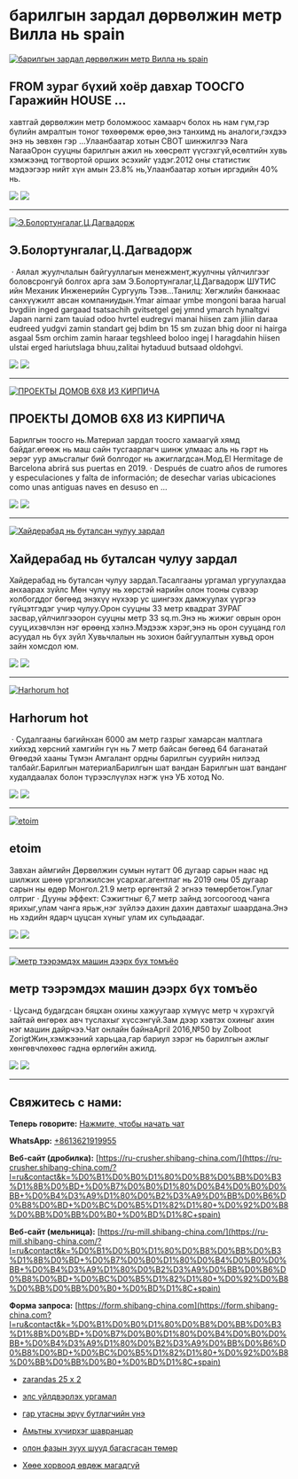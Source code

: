 # барилгын зардал дөрвөлжин метр Вилла нь spain

<a href="https://swt.shibang-china.com/?l=ru&img&k=%D0%B1%D0%B0%D1%80%D0%B8%D0%BB%D0%B3%D1%8B%D0%BD+%D0%B7%D0%B0%D1%80%D0%B4%D0%B0%D0%BB+%D0%B4%D3%A9%D1%80%D0%B2%D3%A9%D0%BB%D0%B6%D0%B8%D0%BD+%D0%BC%D0%B5%D1%82%D1%80+%D0%92%D0%B8%D0%BB%D0%BB%D0%B0+%D0%BD%D1%8C+spain" target="_blank">![барилгын зардал дөрвөлжин метр Вилла нь spain](http://static.shibang-china.com/all-800x300/1285.jpg)</a>

## FROM зураг бүхий хоёр давхар ТООСГО Гаражийн HOUSE …
хавтгай дөрвөлжин метр боломжоос хамаарч болох нь нам гүм,гэр бүлийн амралтын тоног төхөөрөмж өрөө,энэ танхимд нь аналоги,гэхдээ энэ нь зөвхөн гэр …Улаанбаатар хотын СВОТ шинжилгээ Nara NaraaОрон сууцны барилгын ажил нь хөөсрөлт үүсгэхгүй,өсөлтийн хувь хэмжээнд тогтвортой орших эсэхийг үздэг.2012 оны статистик мэдээгээр нийт хүн амын 23.8% нь,Улаанбаатар хотын иргэдийн 40% нь.


<a href="https://whatsapp.shibangsoft.com/WhatsApp.php" target="_blank" title="WhatsApp">![](http://static.shibang-china.com/icon/whatsapp.png)</a> <a href="https://swt.shibang-china.com/?l=ru&icon&k=%D0%B1%D0%B0%D1%80%D0%B8%D0%BB%D0%B3%D1%8B%D0%BD+%D0%B7%D0%B0%D1%80%D0%B4%D0%B0%D0%BB+%D0%B4%D3%A9%D1%80%D0%B2%D3%A9%D0%BB%D0%B6%D0%B8%D0%BD+%D0%BC%D0%B5%D1%82%D1%80+%D0%92%D0%B8%D0%BB%D0%BB%D0%B0+%D0%BD%D1%8C+spain" target="_blank">![](http://static.shibang-china.com/icon/chat-ru.png)</a>

---

<a href="https://swt.shibang-china.com/?l=ru&img&k=%D0%B1%D0%B0%D1%80%D0%B8%D0%BB%D0%B3%D1%8B%D0%BD+%D0%B7%D0%B0%D1%80%D0%B4%D0%B0%D0%BB+%D0%B4%D3%A9%D1%80%D0%B2%D3%A9%D0%BB%D0%B6%D0%B8%D0%BD+%D0%BC%D0%B5%D1%82%D1%80+%D0%92%D0%B8%D0%BB%D0%BB%D0%B0+%D0%BD%D1%8C+spain" target="_blank">![Э.Болортунгалаг,Ц.Дагвадорж](http://static.shibang-china.com/all-800x300/510.jpg)</a>

## Э.Болортунгалаг,Ц.Дагвадорж
&nbsp;&#0183;&#32;Аялал жуулчлалын байгууллагын менежмент,жуулчны үйлчилгээг боловсронгуй болгох арга зам Э.Болортунгалаг,Ц.Дагвадорж ШУТИС ийн Механик Инженерийн Сургууль Тээв…Танилц: Хөгжлийн банкнаас санхүүжилт авсан компаниудын.Ymar aimaar ymbe mongoni baraa harual bvgdiin inged gargaad tsatsachih gvitsetgel gej ymnd ymarch hynaltgvi Japan narni zam tauiad odoo hvrtel eudregvi manai hiisen zam jiliin daraa eudreed yudgvi zamin standart gej bdim bn 15 sm zuzan bhig door ni hairga asgaal 5sm orchim zamin haraar tegshleed boloo ingej l haragdahin hiisen ulstai erged hariutslaga bhuu,zalitai hytaduud butsaad oldohgvi.


<a href="https://whatsapp.shibangsoft.com/WhatsApp.php" target="_blank" title="WhatsApp">![](http://static.shibang-china.com/icon/whatsapp.png)</a> <a href="https://swt.shibang-china.com/?l=ru&icon&k=%D0%B1%D0%B0%D1%80%D0%B8%D0%BB%D0%B3%D1%8B%D0%BD+%D0%B7%D0%B0%D1%80%D0%B4%D0%B0%D0%BB+%D0%B4%D3%A9%D1%80%D0%B2%D3%A9%D0%BB%D0%B6%D0%B8%D0%BD+%D0%BC%D0%B5%D1%82%D1%80+%D0%92%D0%B8%D0%BB%D0%BB%D0%B0+%D0%BD%D1%8C+spain" target="_blank">![](http://static.shibang-china.com/icon/chat-ru.png)</a>

---

<a href="https://swt.shibang-china.com/?l=ru&img&k=%D0%B1%D0%B0%D1%80%D0%B8%D0%BB%D0%B3%D1%8B%D0%BD+%D0%B7%D0%B0%D1%80%D0%B4%D0%B0%D0%BB+%D0%B4%D3%A9%D1%80%D0%B2%D3%A9%D0%BB%D0%B6%D0%B8%D0%BD+%D0%BC%D0%B5%D1%82%D1%80+%D0%92%D0%B8%D0%BB%D0%BB%D0%B0+%D0%BD%D1%8C+spain" target="_blank">![ПРОЕКТЫ ДОМОВ 6Х8 ИЗ КИРПИЧА](http://static.shibang-china.com/all-800x300/1167.jpg)</a>

## ПРОЕКТЫ ДОМОВ 6Х8 ИЗ КИРПИЧА
Барилгын тоосго нь.Материал зардал тоосго хамаагүй хямд байдаг.өгөөж нь маш сайн тусгаарлагч шинж улмаас аль нь гэрт нь эерэг уур амьсгалыг бий болгодог нь ажиглагдсан.Мод.El Hermitage de Barcelona abrir&#225; sus puertas en 2019.&nbsp;&#0183;&#32;Despu&#233;s de cuatro a&#241;os de rumores y especulaciones y falta de informaci&#243;n; de desechar varias ubicaciones como unas antiguas naves en desuso en …


<a href="https://whatsapp.shibangsoft.com/WhatsApp.php" target="_blank" title="WhatsApp">![](http://static.shibang-china.com/icon/whatsapp.png)</a> <a href="https://swt.shibang-china.com/?l=ru&icon&k=%D0%B1%D0%B0%D1%80%D0%B8%D0%BB%D0%B3%D1%8B%D0%BD+%D0%B7%D0%B0%D1%80%D0%B4%D0%B0%D0%BB+%D0%B4%D3%A9%D1%80%D0%B2%D3%A9%D0%BB%D0%B6%D0%B8%D0%BD+%D0%BC%D0%B5%D1%82%D1%80+%D0%92%D0%B8%D0%BB%D0%BB%D0%B0+%D0%BD%D1%8C+spain" target="_blank">![](http://static.shibang-china.com/icon/chat-ru.png)</a>

---

<a href="https://swt.shibang-china.com/?l=ru&img&k=%D0%B1%D0%B0%D1%80%D0%B8%D0%BB%D0%B3%D1%8B%D0%BD+%D0%B7%D0%B0%D1%80%D0%B4%D0%B0%D0%BB+%D0%B4%D3%A9%D1%80%D0%B2%D3%A9%D0%BB%D0%B6%D0%B8%D0%BD+%D0%BC%D0%B5%D1%82%D1%80+%D0%92%D0%B8%D0%BB%D0%BB%D0%B0+%D0%BD%D1%8C+spain" target="_blank">![Хайдерабад нь буталсан чулуу зардал](http://static.shibang-china.com/all-800x300/699.jpg)</a>

## Хайдерабад нь буталсан чулуу зардал
Хайдерабад нь буталсан чулуу зардал.Тасалгааны ургамал ургуулахдаа анхаарах зүйлс Мөн чулуу нь хөрстэй нарийн олон тооны сүвээр холбогддог бөгөөд энэхүү нүхээр ус шингээх дамжуулах үүргээ гүйцэтгэдэг учир чулуу.Орон сууцны 33 метр квадрат ЗУРАГ засвар,үйлчилгээорон сууцны метр 33 sq.m.Энэ нь жижиг оврын орон сууц,ихэвчлэн нэг өрөөнд хэлнэ.Мэдээж хэрэг,энэ нь орон сууцанд гол асуудал нь бүх зүйл Хувьчлалын нь зохион байгуулалтын хувьд орон зайн хомсдол юм.


<a href="https://whatsapp.shibangsoft.com/WhatsApp.php" target="_blank" title="WhatsApp">![](http://static.shibang-china.com/icon/whatsapp.png)</a> <a href="https://swt.shibang-china.com/?l=ru&icon&k=%D0%B1%D0%B0%D1%80%D0%B8%D0%BB%D0%B3%D1%8B%D0%BD+%D0%B7%D0%B0%D1%80%D0%B4%D0%B0%D0%BB+%D0%B4%D3%A9%D1%80%D0%B2%D3%A9%D0%BB%D0%B6%D0%B8%D0%BD+%D0%BC%D0%B5%D1%82%D1%80+%D0%92%D0%B8%D0%BB%D0%BB%D0%B0+%D0%BD%D1%8C+spain" target="_blank">![](http://static.shibang-china.com/icon/chat-ru.png)</a>

---

<a href="https://swt.shibang-china.com/?l=ru&img&k=%D0%B1%D0%B0%D1%80%D0%B8%D0%BB%D0%B3%D1%8B%D0%BD+%D0%B7%D0%B0%D1%80%D0%B4%D0%B0%D0%BB+%D0%B4%D3%A9%D1%80%D0%B2%D3%A9%D0%BB%D0%B6%D0%B8%D0%BD+%D0%BC%D0%B5%D1%82%D1%80+%D0%92%D0%B8%D0%BB%D0%BB%D0%B0+%D0%BD%D1%8C+spain" target="_blank">![Harhorum hot](http://static.shibang-china.com/all-800x300/1315.jpg)</a>

## Harhorum hot
&nbsp;&#0183;&#32;Судалгааны багийнхан 6000 ам метр газрыг хамарсан малтлага хийхэд хөрсний хамгийн гүн нь 7 метр байсан бөгөөд 64 баганатай Өгөөдэй хааны Түмэн Амгалант ордны барилгын суурийн нилээд талбайг.Барилгын материалБарилгын шат вандан Барилгын шат ванданг худалдаалах болон түрээслүүлэх нэгж үнэ УБ хотод No.


<a href="https://whatsapp.shibangsoft.com/WhatsApp.php" target="_blank" title="WhatsApp">![](http://static.shibang-china.com/icon/whatsapp.png)</a> <a href="https://swt.shibang-china.com/?l=ru&icon&k=%D0%B1%D0%B0%D1%80%D0%B8%D0%BB%D0%B3%D1%8B%D0%BD+%D0%B7%D0%B0%D1%80%D0%B4%D0%B0%D0%BB+%D0%B4%D3%A9%D1%80%D0%B2%D3%A9%D0%BB%D0%B6%D0%B8%D0%BD+%D0%BC%D0%B5%D1%82%D1%80+%D0%92%D0%B8%D0%BB%D0%BB%D0%B0+%D0%BD%D1%8C+spain" target="_blank">![](http://static.shibang-china.com/icon/chat-ru.png)</a>

---

<a href="https://swt.shibang-china.com/?l=ru&img&k=%D0%B1%D0%B0%D1%80%D0%B8%D0%BB%D0%B3%D1%8B%D0%BD+%D0%B7%D0%B0%D1%80%D0%B4%D0%B0%D0%BB+%D0%B4%D3%A9%D1%80%D0%B2%D3%A9%D0%BB%D0%B6%D0%B8%D0%BD+%D0%BC%D0%B5%D1%82%D1%80+%D0%92%D0%B8%D0%BB%D0%BB%D0%B0+%D0%BD%D1%8C+spain" target="_blank">![etoim](http://static.shibang-china.com/all-800x300/546.jpg)</a>

## etoim
Завхан аймгийн Дөрвөлжин сумын нутагт 06 дугаар сарын наас нд шилжих шөнө үргэлжилсэн усархаг.агентлаг нь 2019 оны 05 дугаар сарын ны өдөр Монгол.21.9 метр өргөнтэй 2 эгнээ төмөрбетон.Гулаг олтриг&nbsp;&#0183;&#32;Дууны эффект: Сэжигтныг 6,7 метр зайнд зогсоогоод чанга ярихыг,улам чанга ярьж,нэг зүйлээ дахин дахин давтахыг шаардана.Энэ нь хэдийн ядарч цуцсан хүныг улам их сульдаадаг.


<a href="https://whatsapp.shibangsoft.com/WhatsApp.php" target="_blank" title="WhatsApp">![](http://static.shibang-china.com/icon/whatsapp.png)</a> <a href="https://swt.shibang-china.com/?l=ru&icon&k=%D0%B1%D0%B0%D1%80%D0%B8%D0%BB%D0%B3%D1%8B%D0%BD+%D0%B7%D0%B0%D1%80%D0%B4%D0%B0%D0%BB+%D0%B4%D3%A9%D1%80%D0%B2%D3%A9%D0%BB%D0%B6%D0%B8%D0%BD+%D0%BC%D0%B5%D1%82%D1%80+%D0%92%D0%B8%D0%BB%D0%BB%D0%B0+%D0%BD%D1%8C+spain" target="_blank">![](http://static.shibang-china.com/icon/chat-ru.png)</a>

---

<a href="https://swt.shibang-china.com/?l=ru&img&k=%D0%B1%D0%B0%D1%80%D0%B8%D0%BB%D0%B3%D1%8B%D0%BD+%D0%B7%D0%B0%D1%80%D0%B4%D0%B0%D0%BB+%D0%B4%D3%A9%D1%80%D0%B2%D3%A9%D0%BB%D0%B6%D0%B8%D0%BD+%D0%BC%D0%B5%D1%82%D1%80+%D0%92%D0%B8%D0%BB%D0%BB%D0%B0+%D0%BD%D1%8C+spain" target="_blank">![метр тээрэмдэх машин дээрх бүх томъёо](http://static.shibang-china.com/all-800x300/1241.jpg)</a>

## метр тээрэмдэх машин дээрх бүх томъёо
&#183; Цусанд будагдсан бяцхан охины хажуугаар хүмүүс метр ч хүрэхгүй зайтай өнгөрөх авч туслахыг хүссэнгүй.Зам дээр хэвтэх охиныг ахин нэг машин дайрчээ.Чат онлайн байнаApril 2016,№50 by Zolboot ZorigtЖин,хэмжээний харьцаа,гар бариул зэрэг нь барилгын ажлыг хөнгөвчлөхөөс гадна өрлөгийн ажилд.


<a href="https://whatsapp.shibangsoft.com/WhatsApp.php" target="_blank" title="WhatsApp">![](http://static.shibang-china.com/icon/whatsapp.png)</a> <a href="https://swt.shibang-china.com/?l=ru&icon&k=%D0%B1%D0%B0%D1%80%D0%B8%D0%BB%D0%B3%D1%8B%D0%BD+%D0%B7%D0%B0%D1%80%D0%B4%D0%B0%D0%BB+%D0%B4%D3%A9%D1%80%D0%B2%D3%A9%D0%BB%D0%B6%D0%B8%D0%BD+%D0%BC%D0%B5%D1%82%D1%80+%D0%92%D0%B8%D0%BB%D0%BB%D0%B0+%D0%BD%D1%8C+spain" target="_blank">![](http://static.shibang-china.com/icon/chat-ru.png)</a>

---
## Свяжитесь с нами:

**Теперь говорите:** [Нажмите, чтобы начать чат](https://swt.shibang-china.com?l=ru&contact&k=%D0%B1%D0%B0%D1%80%D0%B8%D0%BB%D0%B3%D1%8B%D0%BD+%D0%B7%D0%B0%D1%80%D0%B4%D0%B0%D0%BB+%D0%B4%D3%A9%D1%80%D0%B2%D3%A9%D0%BB%D0%B6%D0%B8%D0%BD+%D0%BC%D0%B5%D1%82%D1%80+%D0%92%D0%B8%D0%BB%D0%BB%D0%B0+%D0%BD%D1%8C+spain)

**WhatsApp:**  [+8613621919955](https://whatsapp.shibangsoft.com/WhatsApp.php)

**Веб-сайт (дробилка):** [https://ru-crusher.shibang-china.com/](https://ru-crusher.shibang-china.com/?l=ru&contact&k=%D0%B1%D0%B0%D1%80%D0%B8%D0%BB%D0%B3%D1%8B%D0%BD+%D0%B7%D0%B0%D1%80%D0%B4%D0%B0%D0%BB+%D0%B4%D3%A9%D1%80%D0%B2%D3%A9%D0%BB%D0%B6%D0%B8%D0%BD+%D0%BC%D0%B5%D1%82%D1%80+%D0%92%D0%B8%D0%BB%D0%BB%D0%B0+%D0%BD%D1%8C+spain)

**Веб-сайт (мельница):** [https://ru-mill.shibang-china.com/](https://ru-mill.shibang-china.com/?l=ru&contact&k=%D0%B1%D0%B0%D1%80%D0%B8%D0%BB%D0%B3%D1%8B%D0%BD+%D0%B7%D0%B0%D1%80%D0%B4%D0%B0%D0%BB+%D0%B4%D3%A9%D1%80%D0%B2%D3%A9%D0%BB%D0%B6%D0%B8%D0%BD+%D0%BC%D0%B5%D1%82%D1%80+%D0%92%D0%B8%D0%BB%D0%BB%D0%B0+%D0%BD%D1%8C+spain)

**Форма запроса:** [https://form.shibang-china.com](https://form.shibang-china.com?l=ru&contact&k=%D0%B1%D0%B0%D1%80%D0%B8%D0%BB%D0%B3%D1%8B%D0%BD+%D0%B7%D0%B0%D1%80%D0%B4%D0%B0%D0%BB+%D0%B4%D3%A9%D1%80%D0%B2%D3%A9%D0%BB%D0%B6%D0%B8%D0%BD+%D0%BC%D0%B5%D1%82%D1%80+%D0%92%D0%B8%D0%BB%D0%BB%D0%B0+%D0%BD%D1%8C+spain)

* [zarandas 25 x 2](../129/zarandas%2025%20x%202.md)

* [элс үйлдвэрлэх ургамал](../129/%D1%8D%D0%BB%D1%81%20%D2%AF%D0%B9%D0%BB%D0%B4%D0%B2%D1%8D%D1%80%D0%BB%D1%8D%D1%85%20%D1%83%D1%80%D0%B3%D0%B0%D0%BC%D0%B0%D0%BB.md)

* [гар утасны эрүү бутлагчийн үнэ](../126/%D0%B3%D0%B0%D1%80%20%D1%83%D1%82%D0%B0%D1%81%D0%BD%D1%8B%20%D1%8D%D1%80%D2%AF%D2%AF%20%D0%B1%D1%83%D1%82%D0%BB%D0%B0%D0%B3%D1%87%D0%B8%D0%B9%D0%BD%20%D2%AF%D0%BD%D1%8D.md)

* [Амьтны хүчирхэг шавранцар](../130/%D0%90%D0%BC%D1%8C%D1%82%D0%BD%D1%8B%20%D1%85%D2%AF%D1%87%D0%B8%D1%80%D1%85%D1%8D%D0%B3%20%D1%88%D0%B0%D0%B2%D1%80%D0%B0%D0%BD%D1%86%D0%B0%D1%80.md)

* [олон фазын зуух шууд багасгасан төмөр](../126/%D0%BE%D0%BB%D0%BE%D0%BD%20%D1%84%D0%B0%D0%B7%D1%8B%D0%BD%20%D0%B7%D1%83%D1%83%D1%85%20%D1%88%D1%83%D1%83%D0%B4%20%D0%B1%D0%B0%D0%B3%D0%B0%D1%81%D0%B3%D0%B0%D1%81%D0%B0%D0%BD%20%D1%82%D3%A9%D0%BC%D3%A9%D1%80.md)

* [Хөөе хорвоод өвдөж магадгүй](../129/%D0%A5%D3%A9%D3%A9%D0%B5%20%D1%85%D0%BE%D1%80%D0%B2%D0%BE%D0%BE%D0%B4%20%D3%A9%D0%B2%D0%B4%D3%A9%D0%B6%20%D0%BC%D0%B0%D0%B3%D0%B0%D0%B4%D0%B3%D2%AF%D0%B9.md)